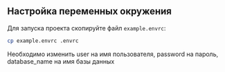 ## Настройка переменных окружения
Для запуска проекта скопируйте файл `example.envrc`:
```bash
cp example.envrc .envrc
```
Необходимо изменить user на имя пользователя, password на пароль, database_name на имя базы данных